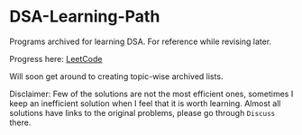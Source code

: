 # DSA-Learning-Path
Programs archived for learning DSA. For reference while revising later.

Progress here: [LeetCode](https://leetcode.com/otakukvothe/)

Will soon get around to creating topic-wise archived lists.

Disclaimer: Few of the solutions are not the most efficient ones, sometimes I keep an inefficient solution when I feel that it is worth learning. Almost all solutions have links to the original problems, please go through `Discuss` there.
